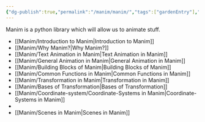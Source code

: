 ```yaml
---
{"dg-publish":true,"permalink":"/manim/manim/","tags":["gardenEntry"],"noteIcon":""}
---
```



Manim is a python library which will allow us to animate stuff.

- [[Manim/Introduction to Manim\|Introduction to Manim]]
- [[Manim/Why Manim?\|Why Manim?]]
- [[Manim/Text Animation in Manim\|Text Animation in Manim]]
- [[Manim/General Animation in Manim\|General Animation in Manim]]
- [[Manim/Building Blocks of Manim\|Building Blocks of Manim]]
- [[Manim/Common Functions in Manim\|Common Functions in Manim]]
- [[Manim/Transformation in Manim\|Transformation in Manim]]
- [[Manim/Bases of Transformation\|Bases of Transformation]]
- [[Manim/Coordinate-system/Coordinate-Systems in Manim\|Coordinate-Systems in Manim]]
- 
- [[Manim/Scenes in Manim\|Scenes in Manim]]